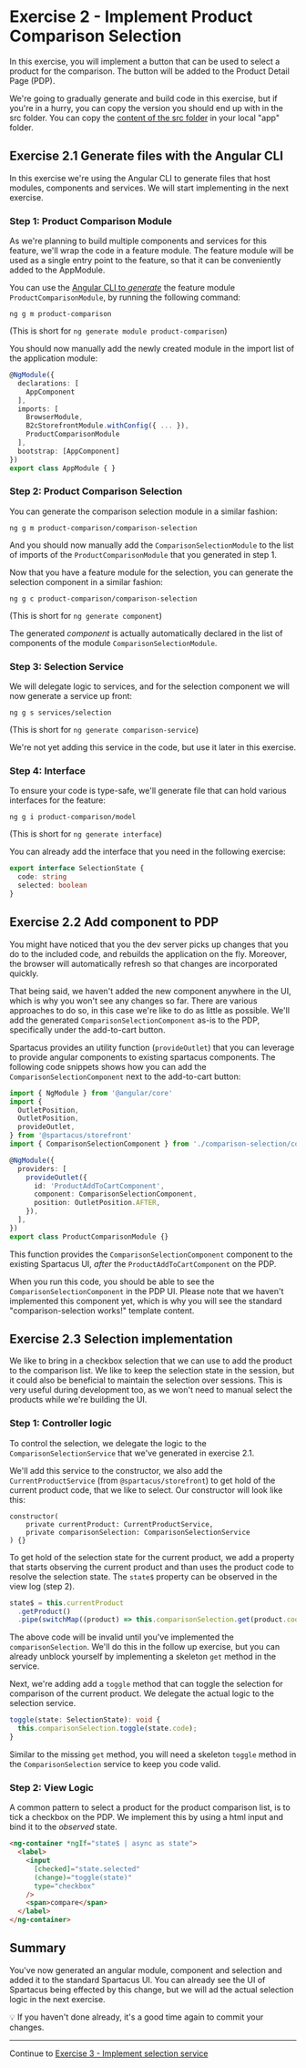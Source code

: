 # Exercise 2 - Implement Product Comparison Selection

In this exercise, you will implement a button that can be used to select a product for the comparison. The button will be added to the Product Detail Page (PDP).

We're going to gradually generate and build code in this exercise, but if you're in a hurry, you can copy the version you should end up with in the src folder. You can copy the [content of the src folder](./src/product-comparison/) in your local "app" folder.

## Exercise 2.1 Generate files with the Angular CLI

In this exercise we're using the Angular CLI to generate files that host modules, components and services. We will start implementing in the next exercise.

### Step 1: Product Comparison Module

As we're planning to build multiple components and services for this feature, we'll wrap the code in a feature module. The feature module will be used as a single entry point to the feature, so that it can be conveniently added to the AppModule.

You can use the [Angular CLI to _generate_](https://angular.io/cli/generate) the feature module `ProductComparisonModule`, by running the following command:

```
ng g m product-comparison
```

(This is short for `ng generate module product-comparison`)

You should now manually add the newly created module in the import list of the application module:

```ts
@NgModule({
  declarations: [
    AppComponent
  ],
  imports: [
    BrowserModule,
    B2cStorefrontModule.withConfig({ ... }),
    ProductComparisonModule
  ],
  bootstrap: [AppComponent]
})
export class AppModule { }
```

### Step 2: Product Comparison Selection

You can generate the comparison selection module in a similar fashion:

```
ng g m product-comparison/comparison-selection
```

And you should now manually add the `ComparisonSelectionModule` to the list of imports of the `ProductComparisonModule` that you generated in step 1.

Now that you have a feature module for the selection, you can generate the selection component in a similar fashion:

```
ng g c product-comparison/comparison-selection
```

(This is short for `ng generate component`)

The generated _component_ is actually automatically declared in the list of components of the module `ComparisonSelectionModule`.

### Step 3: Selection Service

We will delegate logic to services, and for the selection component we will now generate a service up front:

```
ng g s services/selection
```

(This is short for `ng generate comparison-service`)

We're not yet adding this service in the code, but use it later in this exercise.

### Step 4: Interface

To ensure your code is type-safe, we'll generate file that can hold various interfaces for the feature:

```
ng g i product-comparison/model
```

(This is short for `ng generate interface`)

You can already add the interface that you need in the following exercise:

```ts
export interface SelectionState {
  code: string
  selected: boolean
}
```

## Exercise 2.2 Add component to PDP

You might have noticed that you the dev server picks up changes that you do to the included code, and rebuilds the application on the fly. Moreover, the browser will automatically refresh so that changes are incorporated quickly.

That being said, we haven't added the new component anywhere in the UI, which is why you won't see any changes so far. There are various approaches to do so, in this case we're like to do as little as possible. We'll add the generated `ComparisonSelectionComponent` as-is to the PDP, specifically under the add-to-cart button.

Spartacus provides an utility function (`provideOutlet`) that you can leverage to provide angular components to existing spartacus components. The following code snippets shows how you can add the `ComparisonSelectionComponent` next to the add-to-cart button:

```ts
import { NgModule } from '@angular/core'
import {
  OutletPosition,
  OutletPosition,
  provideOutlet,
} from '@spartacus/storefront'
import { ComparisonSelectionComponent } from './comparison-selection/comparison-selection.component'

@NgModule({
  providers: [
    provideOutlet({
      id: 'ProductAddToCartComponent',
      component: ComparisonSelectionComponent,
      position: OutletPosition.AFTER,
    }),
  ],
})
export class ProductComparisonModule {}
```

This function provides the `ComparisonSelectionComponent` component to the existing Spartacus UI, _after_ the `ProductAddToCartComponent` on the PDP.

When you run this code, you should be able to see the `ComparisonSelectionComponent` in the PDP UI. Please note that we haven't implemented this component yet, which is why you will see the standard "comparison-selection works!" template content.

## Exercise 2.3 Selection implementation

We like to bring in a checkbox selection that we can use to add the product to the comparison list. We like to keep the selection state in the session, but it could also be beneficial to maintain the selection over sessions. This is very useful during development too, as we won't need to manual select the products while we're building the UI.

### Step 1: Controller logic

To control the selection, we delegate the logic to the `ComparisonSelectionService` that we've generated in exercise 2.1.

We'll add this service to the constructor, we also add the `CurrentProductService` (from `@spartacus/storefront`) to get hold of the current product code, that we like to select. Our constructor will look like this:

```t
constructor(
    private currentProduct: CurrentProductService,
    private comparisonSelection: ComparisonSelectionService
) {}
```

To get hold of the selection state for the current product, we add a property that starts observing the current product and than uses the product code to resolve the selection state. The `state$` property can be observed in the view log (step 2).

```ts
state$ = this.currentProduct
  .getProduct()
  .pipe(switchMap((product) => this.comparisonSelection.get(product.code)))
```

The above code will be invalid until you've implemented the `comparisonSelection`. We'll do this in the follow up exercise, but you can already unblock yourself by implementing a skeleton `get` method in the service.

Next, we're adding add a `toggle` method that can toggle the selection for comparison of the current product. We delegate the actual logic to the selection service.

```ts
toggle(state: SelectionState): void {
  this.comparisonSelection.toggle(state.code);
}
```

Similar to the missing `get` method, you will need a skeleton `toggle` method in the `ComparisonSelection` service to keep you code valid.

### Step 2: View Logic

A common pattern to select a product for the product comparison list, is to tick a checkbox on the PDP. We implement this by using a html input and bind it to the _observed_ state.

```html
<ng-container *ngIf="state$ | async as state">
  <label>
    <input
      [checked]="state.selected"
      (change)="toggle(state)"
      type="checkbox"
    />
    <span>compare</span>
  </label>
</ng-container>
```

## Summary

You've now generated an angular module, component and selection and added it to the standard Spartacus UI. You can already see the UI of Spartacus being effected by this change, but we will ad the actual selection logic in the next exercise.

💡 If you haven't done already, it's a good time again to commit your changes.

---

Continue to [Exercise 3 - Implement selection service](../exercise-3/README.md)

